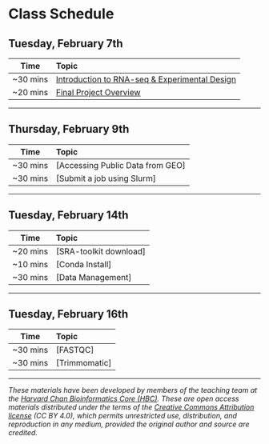 # Class Schedule

## Tuesday, February 7th 

| Time |  Topic  |  
|:-----------:|:----------| 
| ~30 mins | [Introduction to RNA-seq & Experimental Design](../lectures/Lecture4-MMG232.pdf) |
| ~20 mins| [Final Project Overview](../lectures/GuidelinesforFinalProject.pdf) | 

***

## Thursday, February 9th 

| Time |  Topic  |  
|:-----------:|:----------| 
| ~30 mins| [Accessing Public Data from GEO]| 
| ~30 mins| [Submit a job using Slurm]| 

***

## Tuesday, February 14th 

| Time |  Topic  |  
|:-----------:|:----------
| ~20 mins| [SRA-toolkit download] 
| ~10 mins| [Conda Install]| 
| ~30 mins| [Data Management]| 

***
## Tuesday, February 16th 
| Time |  Topic  |  
|:-----------:|:----------| 
| ~30 mins| [FASTQC]| 
| ~30 mins| [Trimmomatic]| 

***
*These materials have been developed by members of the teaching team at the [Harvard Chan Bioinformatics Core (HBC)](http://bioinformatics.sph.harvard.edu/). These are open access materials distributed under the terms of the [Creative Commons Attribution license](https://creativecommons.org/licenses/by/4.0/) (CC BY 4.0), which permits unrestricted use, distribution, and reproduction in any medium, provided the original author and source are credited.*
